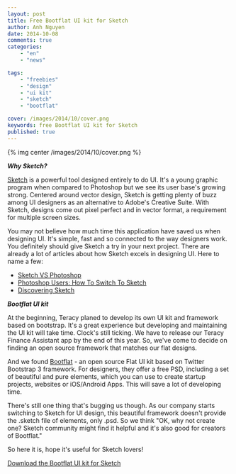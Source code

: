 ```yaml
---
layout: post
title: Free Bootflat UI kit for Sketch
author: Anh Nguyen
date: 2014-10-08 
comments: true
categories:
    - "en"
    - "news"

tags:
    - "freebies"
    - "design"
    - "ui kit"
    - "sketch"
    - "bootflat"

cover: /images/2014/10/cover.png
keywords: free Bootflat UI kit for Sketch
published: true
---
```

{% img center /images/2014/10/cover.png %}

 

***Why Sketch?***

[Sketch][] is a powerful tool designed entirely to do UI. It's a young graphic program when compared
 to Photoshop but we see its user base's growing strong. Centered around vector design, Sketch is 
 getting plenty of buzz among UI designers as an alternative to Adobe's Creative Suite. With Sketch,
  designs come out pixel perfect and in vector format, a requirement for multiple screen sizes. 

<!-- more -->

You may not believe how much time this application have saved us when designing UI. It's simple, 
fast and so connected to the way designers work. You definitely should give Sketch a try in your 
next project. There are already a lot of articles about how Sketch excels in designing UI. Here to 
name a few:


* [Sketch VS Photoshop][]
* [Photoshop Users: How To Switch To Sketch][]
* [Discovering Sketch][]

***Bootflat UI kit***

At the beginning, Teracy planed to develop its own UI kit and framework based on bootstrap. It's a 
great experience but developing and maintaining the UI kit will take time. Clock's still ticking. 
We have to release our Teracy Finance Assistant app by the end of this year. 
So, we've come to decide on finding an open source framework that matches our flat designs. 

And we found [Bootflat][] - an open source Flat UI kit based on Twitter Bootstrap 3 framework. For 
designers, they offer a free PSD, including a set of beautiful and pure elements, which you can 
use to create startup projects, websites or iOS/Android Apps. This will save a lot of developing time. 

There's still one thing that's bugging us though. As our company starts switching to Sketch for UI design, this 
beautiful framework doesn't provide the .sketch file of elements, only .psd. So we think "OK, why not
 create one? Sketch community might find it helpful and it's also good for creators of Bootflat."

So here it is, hope it's useful for Sketch lovers!

[Download the Bootflat UI kit for Sketch][]

[Sketch]:http://www.bohemiancoding.com/sketch/
[Bootflat]:http://bootflat.github.io/
[Download the Bootflat UI kit for Sketch]:https://github.com/teracy-official/bootflat-ui-kit.sketch
[Photoshop Users: How To Switch To Sketch]:http://blog.mengto.com/photoshop-users-how-to-switch-to-sketch/
[Sketch VS Photoshop]:http://blog.mengto.com/sketch-vs-photoshop/
[Discovering Sketch]:https://medium.com/@jm_denis/discovering-sketch-25545f6cb161

